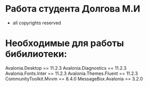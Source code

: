 #  Работа студента Долгова М.И
* all copyrights reserved

# Необходимые для работы бибилиотеки:
Avalonia.Desktop == 11.2.3
Avalonia.Diagnostics == 11.2.3
Avalonia.Fonts.Inter == 11.2.3
Avalonia.Themes.Fluent == 11.2.3
CommunityToolkit.Mvvm == 8.4.0
MessageBox.Avalonia == 3.2.0
